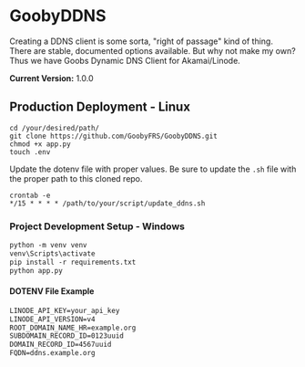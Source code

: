 # GoobyDDNS

Creating a DDNS client is some sorta, "right of passage" kind of thing. There are stable, documented options available. But why not make my own? Thus we have Goobs Dynamic DNS Client for Akamai/Linode.

**Current Version:** 1.0.0

## Production Deployment - Linux

```shell
cd /your/desired/path/
git clone https://github.com/GoobyFRS/GoobyDDNS.git
chmod +x app.py
touch .env
```

Update the dotenv file with proper values. Be sure to update the ```.sh``` file with the proper path to this cloned repo.

```shell
crontab -e
*/15 * * * * /path/to/your/script/update_ddns.sh
```

### Project Development Setup - Windows

```txt
python -m venv venv
venv\Scripts\activate
pip install -r requirements.txt
python app.py
```

#### DOTENV File Example

```txt
LINODE_API_KEY=your_api_key
LINODE_API_VERSION=v4
ROOT_DOMAIN_NAME_HR=example.org
SUBDOMAIN_RECORD_ID=0123uuid
DOMAIN_RECORD_ID=4567uuid
FQDN=ddns.example.org
```
